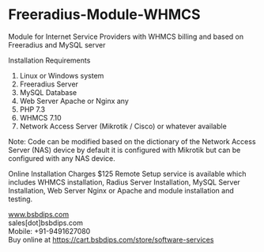 # Freeradius-Module-WHMCS
Module for Internet Service Providers with WHMCS billing and based on Freeradius and MySQL server

Installation Requirements
1. Linux or Windows system
2. Freeradius Server
3. MySQL Database
4. Web Server Apache or Nginx any
5. PHP 7.3
6. WHMCS 7.10
7. Network Access Server (Mikrotik / Cisco) or whatever available

Note: Code can be modified based on the dictionary of the Network Access Server (NAS) device by default it is configured with Mikrotik but can be configured with any NAS device.

Online Installation Charges $125
Remote Setup service is available which includes WHMCS installation, Radius Server Installation, MySQL Server Installation, Web Server Nginx or Apache and module installation and testing.

www.bsbdips.com
<br/>
sales[dot]bsbdips.com
<br/>
Mobile: +91-9491627080
<br/>
Buy online at https://cart.bsbdips.com/store/software-services
